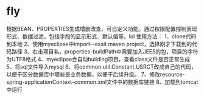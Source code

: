 # fly
根据BEAN、PROPERTIES生成增删改查，可自定义功能。通过权限配置控制表现形式、数据过滤，包括字段的显示形式、默认值等。lol
使用方法：
1、clone代码到本地
2、使用myeclipse中import--exsit maven project，选择刚才下载到的代码路径
3、右击项目名，properties-buildPath中需要加入JEE5的包，项目的字符为UTF8格式
4、myeclipse会自动building项目，查看class文件是否正常生成
5、将sql文件导入mysql
6、将common.util.Constant.USRCT改成自己的代码，以便于区分数据库中哪些是业务数据，以便于后续升级。
7、修改resource-spring-applicationContext-common.xml文件中的数据库链接
8、加载到tomcat中运行
